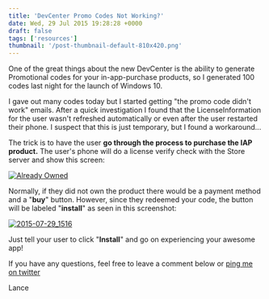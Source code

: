 ```yaml
---
title: 'DevCenter Promo Codes Not Working?'
date: Wed, 29 Jul 2015 19:28:28 +0000
draft: false
tags: ['resources']
thumbnail: '/post-thumbnail-default-810x420.png'
---
```


One of the great things about the new DevCenter is the ability to generate Promotional codes for your in-app-purchase products, so I generated 100 codes last night for the launch of Windows 10.

I gave out many codes today but I started getting "the promo code didn't work" emails. After a quick investigation I found that the LicenseInformation for the user wasn't refreshed automatically or even after the user restarted their phone. I suspect that this is just temporary, but I found a workaround...

The trick is to have the user **go through the process to purchase the IAP product.** The user's phone will do a license verify check with the Store server and show this screen:

[![Already Owned](/wp-content/uploads/2015/07/already-owned.jpg?w=300)](/wp-content/uploads/2015/07/already-owned.jpg)

Normally, if they did not own the product there would be a payment method and a "**buy**" button. However, since they redeemed your code, the button will be labeled "**install**" as seen in this screenshot:

[![2015-07-29_1516](/wp-content/uploads/2015/07/2015-07-29_1516.png)](/wp-content/uploads/2015/07/2015-07-29_1516.png)

Just tell your user to click "**Install**" and go on experiencing your awesome app!

If you have any questions, feel free to leave a comment below or [ping me on twitter](https://twitter.com/lancewmccarthy)

Lance